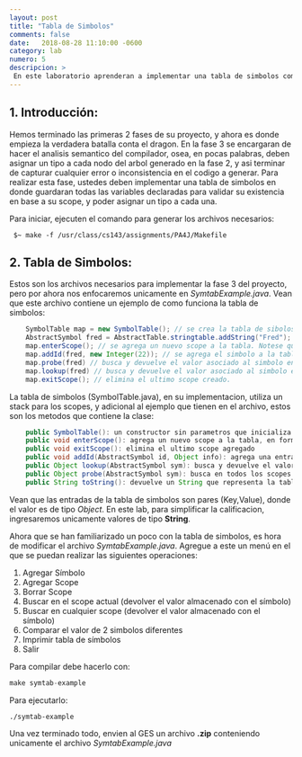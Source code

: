 ```yaml
---
layout: post
title: "Tabla de Simbolos"
comments: false
date:   2018-08-28 11:10:00 -0600
category: lab
numero: 5
descripcion: >
 En este laboratorio aprenderan a implementar una tabla de simbolos como la que usaran en la fase 3 del proyecto.
---
```



## 1. Introducción:

Hemos terminado las primeras 2 fases de su proyecto, y ahora es donde empieza la verdadera batalla conta el dragon. En la fase 3 se encargaran 
de hacer el analisis semantico del compilador, osea, en pocas palabras, deben asignar un tipo a cada nodo del arbol generado en la fase 2, y asi 
terminar de capturar cualquier error o inconsistencia en el codigo a generar. Para realizar esta fase, ustedes deben implementar una tabla de simbolos 
en donde guardaran todas las variables declaradas para validar su existencia en base a su scope, y poder asignar un tipo a cada una. 

Para iniciar, ejecuten el comando para generar los archivos necesarios: 

```shell
 $~ make -f /usr/class/cs143/assignments/PA4J/Makefile
```


## 2. Tabla de Simbolos:

Estos son los archivos necesarios para implementar la fase 3 del proyecto, pero por ahora nos enfocaremos unicamente en <i>SymtabExample.java</i>. Vean que 
este archivo contiene un ejemplo de como funciona la tabla de simbolos: 

```java
	SymbolTable map = new SymbolTable(); // se crea la tabla de sibolos.
	AbstractSymbol fred = AbstractTable.stringtable.addString("Fred"); // se crea un nuevo AbstractSymbol
	map.enterScope(); // se agrega un nuevo scope a la tabla. Notese que al crear la tabla, esta no contiene ningun scope
	map.addId(fred, new Integer(22)); // se agrega el simbolo a la tabla junto con un valor
	map.probe(fred) // busca y devuelve el valor asociado al simbolo en el scope actual, si no lo encuentra, devuelve null
	map.lookup(fred) // busca y devuelve el valor asociado al simbolo en todos los scopes, si no lo encuentra, devuelve null
	map.exitScope(); // elimina el ultimo scope creado.  

```

La tabla de simbolos (SymbolTable.java), en su implementacion, utiliza un stack para los scopes, y adicional al ejemplo que tienen en el archivo, 
estos son los metodos que contiene la clase:

```java
	public SymbolTable(): un constructor sin parametros que inicializa la tabla
	public void enterScope(): agrega un nuevo scope a la tabla, en forma de una HashTable
	public void exitScope(): elimina el ultimo scope agregado
	public void addId(AbstractSymbol id, Object info): agrega una entrada a la tabla en el scope mas reciente
	public Object lookup(AbstractSymbol sym): busca y devuelve el valor del simbolo. Busca unicamente en el scope mas reciente
	public Object probe(AbstractSymbol sym): busca en todos los scopes de la tabla. Devuelve el valor del simbolo mas reciente que encontro
	public String toString(): devuelve un String que representa la tabla

```

Vean que las entradas de la tabla de simbolos son pares (Key,Value), donde el valor es de tipo <i>Object</i>. En este lab, para simplificar la calificacion, 
ingresaremos unicamente valores de tipo <b>String</b>. 

Ahora que se han familiarizado un poco con la tabla de simbolos, es hora de modificar el archivo <i>SymtabExample.java</i>. Agregue a este un menú en el que 
se puedan realizar las siguientes operaciones: 

1. Agregar Símbolo
2. Agregar Scope
3. Borrar Scope
4. Buscar en el scope actual (devolver el valor almacenado con el símbolo)
5. Buscar en cualquier scope (devolver el valor almacenado con el símbolo)
6. Comparar el valor de 2 simbolos diferentes
7. Imprimir tabla de símbolos
8. Salir

Para compilar debe hacerlo con: 

```java
make symtab-example
```

Para ejecutarlo: 

```
./symtab-example
```

Una vez terminado todo, envien al GES un archivo <b>.zip</b> conteniendo unicamente el archivo <i>SymtabExample.java</i>
